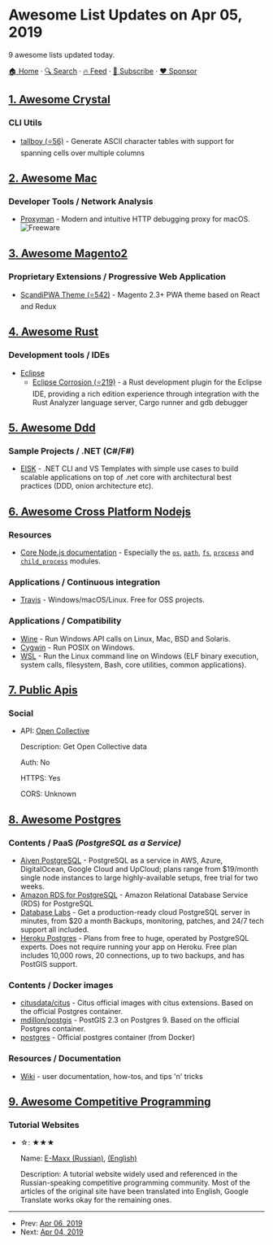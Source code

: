 # Awesome List Updates on Apr 05, 2019

9 awesome lists updated today.

[🏠 Home](/README.md) · [🔍 Search](https://www.trackawesomelist.com/search/) · [🔥 Feed](https://www.trackawesomelist.com/rss.xml) · [📮 Subscribe](https://trackawesomelist.us17.list-manage.com/subscribe?u=d2f0117aa829c83a63ec63c2f&id=36a103854c) · [❤️  Sponsor](https://github.com/sponsors/theowenyoung)



## [1. Awesome Crystal](/content/veelenga/awesome-crystal/README.md)

### CLI Utils

*   [tallboy (⭐56)](https://github.com/epoch/tallboy) - Generate ASCII character tables with support for spanning cells over multiple columns

## [2. Awesome Mac](/content/jaywcjlove/awesome-mac/README.md)

### Developer Tools / Network Analysis

*   [Proxyman](https://proxyman.app) - Modern and intuitive HTTP debugging proxy for macOS. ![Freeware](https://jaywcjlove.github.io/sb/ico/min-free.svg "Freeware")

## [3. Awesome Magento2](/content/run-as-root/awesome-magento2/README.md)

### Proprietary Extensions / Progressive Web Application

*   [ScandiPWA Theme (⭐542)](https://github.com/scandipwa/base-theme) - Magento 2.3+ PWA theme based on React and Redux

## [4. Awesome Rust](/content/rust-unofficial/awesome-rust/README.md)

### Development tools / IDEs

*   [Eclipse](https://www.eclipse.org/)
    *   [Eclipse Corrosion (⭐219)](https://github.com/eclipse-corrosion/corrosion) - a Rust development plugin for the Eclipse IDE, providing a rich edition experience through integration with the Rust Analyzer language server, Cargo runner and gdb debugger

## [5. Awesome Ddd](/content/heynickc/awesome-ddd/README.md)

### Sample Projects / .NET (C#/F#)

*   [EISK](https://github.com/eisk) - .NET CLI and VS Templates with simple use cases to build scalable applications on top of .net core with architectural best practices (DDD, onion architecture etc).

## [6. Awesome Cross Platform Nodejs](/content/bcoe/awesome-cross-platform-nodejs/README.md)

### Resources

*   [Core Node.js documentation](https://nodejs.org/en/docs/) - Especially the [`os`](https://nodejs.org/api/os.html), [`path`](https://nodejs.org/api/path.html), [`fs`](https://nodejs.org/api/fs.html), [`process`](https://nodejs.org/api/process.html) and [`child_process`](https://nodejs.org/api/child_process.html) modules.

### Applications / Continuous integration

*   [Travis](https://travis-ci.org/) - Windows/macOS/Linux. Free for OSS projects.

### Applications / Compatibility

*   [Wine](https://www.winehq.org/) - Run Windows API calls on Linux, Mac, BSD and Solaris.
*   [Cygwin](https://www.cygwin.com/) - Run POSIX on Windows.
*   [WSL](https://docs.microsoft.com/en-us/windows/wsl/install-win10) - Run the Linux command line on Windows (ELF binary execution, system calls, filesystem, Bash, core utilities, common applications).

## [7. Public Apis](/content/public-apis/public-apis/README.md)

### Social

- API: [Open Collective](https://docs.opencollective.com/help/developers/api)

  Description: Get Open Collective data

  Auth: No

  HTTPS: Yes

  CORS: Unknown



## [8. Awesome Postgres](/content/dhamaniasad/awesome-postgres/README.md)

### Contents / PaaS *(PostgreSQL as a Service)*

*   [Aiven PostgreSQL](https://aiven.io/postgresql) - PostgreSQL as a service in AWS, Azure, DigitalOcean, Google Cloud and UpCloud; plans range from $19/month single node instances to large highly-available setups, free trial for two weeks.
*   [Amazon RDS for PostgreSQL](https://aws.amazon.com/rds/postgresql/) - Amazon Relational Database Service (RDS) for PostgreSQL
*   [Database Labs](https://www.databaselabs.io) - Get a production-ready cloud PostgreSQL server in minutes, from $20 a month Backups, monitoring, patches, and 24/7 tech support all included.
*   [Heroku Postgres](https://elements.heroku.com/addons/heroku-postgresql) - Plans from free to huge, operated by PostgreSQL experts. Does not require running your app on Heroku. Free plan includes 10,000 rows, 20 connections, up to two backups, and has PostGIS support.

### Contents / Docker images

*   [citusdata/citus](https://hub.docker.com/r/citusdata/citus/) - Citus official images with citus extensions. Based on the official Postgres container.
*   [mdillon/postgis](https://hub.docker.com/r/mdillon/postgis/) - PostGIS 2.3 on Postgres 9. Based on the official Postgres container.
*   [postgres](https://hub.docker.com/_/postgres/) -  Official postgres container (from Docker)

### Resources / Documentation

*   [Wiki](https://wiki.postgresql.org/wiki/Main_Page) - user documentation, how-tos, and tips 'n' tricks

## [9. Awesome Competitive Programming](/content/lnishan/awesome-competitive-programming/README.md)

### Tutorial Websites

- ☆: ★★★

  Name: [E-Maxx (Russian)](http://e-maxx.ru/algo/), [(English)](http://cp-algorithms.com/)

  Description: A tutorial website widely used and referenced in the Russian-speaking competitive programming community. Most of the articles of the original site have been translated into English, Google Translate works okay for the remaining ones.



---

- Prev: [Apr 06, 2019](/content/2019/04/06/README.md)
- Next: [Apr 04, 2019](/content/2019/04/04/README.md)